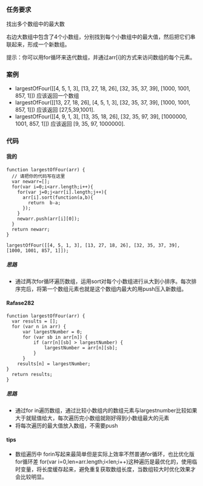 ### 任务要求
找出多个数组中的最大数

右边大数组中包含了4个小数组，分别找到每个小数组中的最大值，然后把它们串联起来，形成一个新数组。

提示：你可以用for循环来迭代数组，并通过arr[i]的方式来访问数组的每个元素。
### 案例
- largestOfFour([[4, 5, 1, 3], [13, 27, 18, 26], [32, 35, 37, 39], [1000, 1001, 857, 1]]) 应该返回一个数组
- largestOfFour([[13, 27, 18, 26], [4, 5, 1, 3], [32, 35, 37, 39], [1000, 1001, 857, 1]]) 应该返回 [27,5,39,1001].
- largestOfFour([[4, 9, 1, 3], [13, 35, 18, 26], [32, 35, 97, 39], [1000000, 1001, 857, 1]]) 应该返回 [9, 35, 97, 1000000].

### 代码

#### 我的
```
function largestOfFour(arr) {
  // 请把你的代码写在这里
  var newarr=[];
  for(var i=0;i<arr.length;i++){
    for(var j=0;j<arr[i].length;j++){
      arr[i].sort(function(a,b){
        return  b-a;
      });
    }
    newarr.push(arr[i][0]);
  }
  return newarr;
}

largestOfFour([[4, 5, 1, 3], [13, 27, 18, 26], [32, 35, 37, 39], [1000, 1001, 857, 1]]);

```

##### 思路
- 通过两次for循环遍历数组，运用sort对每个小数组进行从大到小排序。每次排序完后，将第一个数组元素也就是这个数组内最大的用push压入新数组。

#### Rafase282
```
function largestOfFour(arr) {
  var results = [];
  for (var n in arr) {
      var largestNumber = 0;
      for (var sb in arr[n]) {
          if (arr[n][sb] > largestNumber) {
              largestNumber = arr[n][sb];
          }
      }
    results[n] = largestNumber;
}
  return results;
}
```
##### 思路
- 通过for in遍历数组，通过比较小数组内的数组元素与largestnumber比较如果大于就赋值给大，每次遍历完小数组就刚好得到小数组最大的元素
- 将每次遍历的最大值放入数组，不需要push

#### tips
- 数组遍历中 forin写起来最简单但是实际上效率不然普通for循环，也比优化版for循环差
for(var i=0,len=arr.length;i<len;i++)这种遍历是最优化的，使用临时变量，将长度缓存起来，避免重复获取数组长度，当数组较大时优化效果才会比较明显。